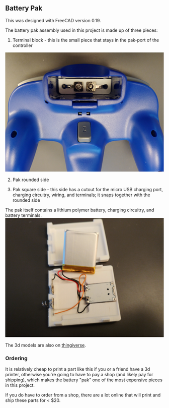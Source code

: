 ## Battery Pak
This was designed with FreeCAD version 0.19.

The battery pak assembly used in this project is made up of three pieces:

1. Terminal block - this is the small piece that stays in the pak-port of the controller
<img src=../images/battery_terminals.jpg width=720>

2. Pak rounded side

3. Pak square side - this side has a cutout for the micro USB charging port, charging circuitry, wiring, and terminals; it snaps together with the rounded side

The pak itself contains a lithium polymer battery, charging circuitry, and battery terminals.
<img src=../images/battery_pak_internals.jpg width=720>


The 3d models are also on [thingiverse](https://www.thingiverse.com/thing:5028827).

### Ordering

It is relatively cheap to print a part like this if you or a friend have a 3d printer, otherwise you're going to have to pay a shop (and likely pay for shipping), which makes the battery "pak" one of the most expensive pieces in this project.

If you do have to order from a shop, there are a lot online that will print and ship these parts for < $20.

